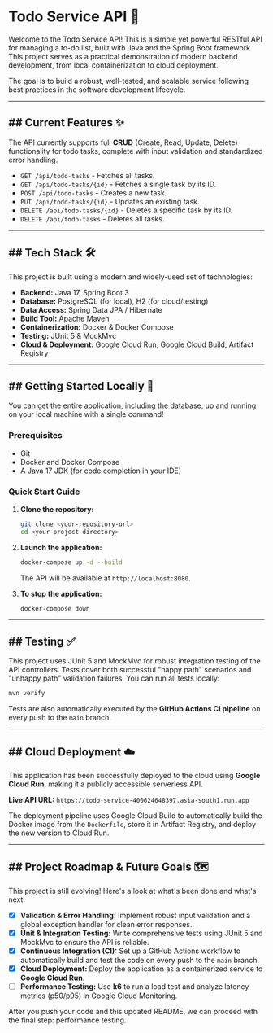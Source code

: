# Todo Service API 📝

Welcome to the Todo Service API\! This is a simple yet powerful RESTful API for managing a to-do list, built with Java and the Spring Boot framework. This project serves as a practical demonstration of modern backend development, from local containerization to cloud deployment.

The goal is to build a robust, well-tested, and scalable service following best practices in the software development lifecycle.

-----

## \#\# Current Features ✨

The API currently supports full **CRUD** (Create, Read, Update, Delete) functionality for todo tasks, complete with input validation and standardized error handling.

  * `GET /api/todo-tasks` - Fetches all tasks.
  * `GET /api/todo-tasks/{id}` - Fetches a single task by its ID.
  * `POST /api/todo-tasks` - Creates a new task.
  * `PUT /api/todo-tasks/{id}` - Updates an existing task.
  * `DELETE /api/todo-tasks/{id}` - Deletes a specific task by its ID.
  * `DELETE /api/todo-tasks` - Deletes all tasks.

-----

## \#\# Tech Stack 🛠️

This project is built using a modern and widely-used set of technologies:

  * **Backend:** Java 17, Spring Boot 3
  * **Database:** PostgreSQL (for local), H2 (for cloud/testing)
  * **Data Access:** Spring Data JPA / Hibernate
  * **Build Tool:** Apache Maven
  * **Containerization:** Docker & Docker Compose
  * **Testing:** JUnit 5 & MockMvc
  * **Cloud & Deployment:** Google Cloud Run, Google Cloud Build, Artifact Registry

-----

## \#\# Getting Started Locally 🚀

You can get the entire application, including the database, up and running on your local machine with a single command\!

### Prerequisites

  * Git
  * Docker and Docker Compose
  * A Java 17 JDK (for code completion in your IDE)

### Quick Start Guide

1.  **Clone the repository:**

    ```bash
    git clone <your-repository-url>
    cd <your-project-directory>
    ```

2.  **Launch the application:**

    ```bash
    docker-compose up -d --build
    ```

    The API will be available at `http://localhost:8080`.

3.  **To stop the application:**

    ```bash
    docker-compose down
    ```

-----

## \#\# Testing ✅

This project uses JUnit 5 and MockMvc for robust integration testing of the API controllers. Tests cover both successful "happy path" scenarios and "unhappy path" validation failures. You can run all tests locally:

```bash
mvn verify
```

Tests are also automatically executed by the **GitHub Actions CI pipeline** on every push to the `main` branch.

-----

## \#\# Cloud Deployment ☁️

This application has been successfully deployed to the cloud using **Google Cloud Run**, making it a publicly accessible serverless API.

**Live API URL:** `https://todo-service-400624648397.asia-south1.run.app`

The deployment pipeline uses Google Cloud Build to automatically build the Docker image from the `Dockerfile`, store it in Artifact Registry, and deploy the new version to Cloud Run.

-----

## \#\# Project Roadmap & Future Goals 🗺️

This project is still evolving\! Here's a look at what's been done and what's next:

  * [x] **Validation & Error Handling:** Implement robust input validation and a global exception handler for clean error responses.
  * [x] **Unit & Integration Testing:** Write comprehensive tests using JUnit 5 and MockMvc to ensure the API is reliable.
  * [x] **Continuous Integration (CI):** Set up a GitHub Actions workflow to automatically build and test the code on every push to the `main` branch.
  * [x] **Cloud Deployment:** Deploy the application as a containerized service to **Google Cloud Run**.
  * [ ] **Performance Testing:** Use **k6** to run a load test and analyze latency metrics (p50/p95) in Google Cloud Monitoring.

After you push your code and this updated README, we can proceed with the final step: performance testing.
